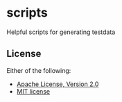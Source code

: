 scripts
=======

Helpful scripts for generating testdata

## License

Either of the following:

- [Apache License, Version 2.0](http://www.apache.org/licenses/LICENSE-2.0)
- [MIT license](http://opensource.org/licenses/MIT)

